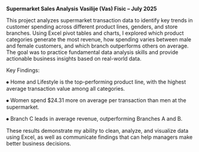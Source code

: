 **Supermarket Sales Analysis**
**Vasilije (Vas) Fisic – July 2025**

This project analyzes supermarket transaction data to identify key trends in customer spending across different product lines, genders, and store branches. Using Excel pivot tables and charts, I explored which product categories generate the most revenue, how spending varies between male and female customers, and which branch outperforms others on average. The goal was to practice fundamental data analysis skills and provide actionable business insights based on real-world data.

Key Findings:

⦁	Home and Lifestyle is the top-performing product line, with the highest average transaction value among all categories.

⦁	Women spend $24.31 more on average per transaction than men at the supermarket.

⦁	Branch C leads in average revenue, outperforming Branches A and B.

These results demonstrate my ability to clean, analyze, and visualize data using Excel, as well as communicate findings that can help managers make better business decisions.
